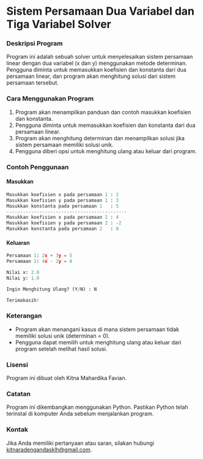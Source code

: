 # Sistem Persamaan Dua Variabel dan Tiga Variabel Solver

### Deskripsi Program
Program ini adalah sebuah solver untuk menyelesaikan sistem persamaan linear dengan dua variabel (x dan y) menggunakan metode determinan. Pengguna diminta untuk memasukkan koefisien dan konstanta dari dua persamaan linear, dan program akan menghitung solusi dari sistem persamaan tersebut.

### Cara Menggunakan Program
1. Program akan menampilkan panduan dan contoh masukkan koefisien dan konstanta.
2. Pengguna diminta untuk memasukkan koefisien dan konstanta dari dua persamaan linear.
3. Program akan menghitung determinan dan menampilkan solusi jika sistem persamaan memiliki solusi unik.
4. Pengguna diberi opsi untuk menghitung ulang atau keluar dari program.

### Contoh Penggunaan
#### Masukkan
```py
Masukkan koefisien x pada persamaan 1 : 2
Masukkan koefisien y pada persamaan 1 : 3
Masukkan konstanta pada persamaan 1   : 5
--------------------------------------------
Masukkan koefisien x pada persamaan 2 : 4
Masukkan koefisien y pada persamaan 2 : -2
Masukkan konstanta pada persamaan 2   : 8
```
#### Keluaran
```py
Persamaan 1: 2x + 3y = 5
Persamaan 2: 4x - 2y = 8

Nilai x: 2.0
Nilai y: 1.0

Ingin Menghitung Ulang? (Y/N) : N

Terimakasih!
```

### Keterangan
- Program akan menangani kasus di mana sistem persamaan tidak memiliki solusi unik (determinan = 0).
- Pengguna dapat memilih untuk menghitung ulang atau keluar dari program setelah melihat hasil solusi.

### Lisensi
Program ini dibuat oleh Kitna Mahardika Favian.

### Catatan
Program ini dikembangkan menggunakan Python. Pastikan Python telah terinstal di komputer Anda sebelum menjalankan program.

### Kontak
Jika Anda memiliki pertanyaan atau saran, silakan hubungi kitnaradengandasklh@gmail.com.

